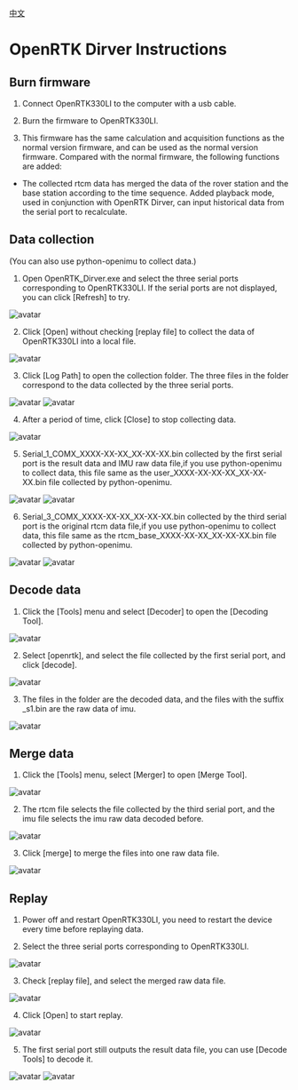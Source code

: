 [中文](README.md)

# OpenRTK Dirver Instructions

## Burn firmware

1. Connect OpenRTK330LI to the computer with a usb cable.

2. Burn the firmware to OpenRTK330LI.

3. This firmware has the same calculation and acquisition functions as the normal version firmware, and can be used as the normal version firmware. Compared with the normal firmware, the following functions are added:
  - The collected rtcm data has merged the data of the rover station and the base station according to the time sequence.
Added playback mode, used in conjunction with OpenRTK Dirver, can input historical data from the serial port to recalculate.

## Data collection

(You can also use python-openimu to collect data.)

1. Open OpenRTK_Dirver.exe and select the three serial ports corresponding to OpenRTK330LI. If the serial ports are not displayed, you can click [Refresh] to try.

![avatar](./img/01.png)

2. Click [Open] without checking [replay file] to collect the data of OpenRTK330LI into a local file.

![avatar](./img/02.png)

3. Click [Log Path] to open the collection folder. The three files in the folder correspond to the data collected by the three serial ports.

![avatar](./img/03.png)
![avatar](./img/04.png)

4. After a period of time, click [Close] to stop collecting data.

![avatar](./img/05.png)

5. Serial_1_COMX_XXXX-XX-XX_XX-XX-XX.bin collected by the first serial port is the result data and IMU raw data file,if you use python-openimu to collect data, this file same as the user_XXXX-XX-XX-XX_XX-XX-XX.bin file collected by python-openimu.

![avatar](./img/06.png)
![avatar](./img/06-1.png)

6. Serial_3_COMX_XXXX-XX-XX_XX-XX-XX.bin collected by the third serial port is the original rtcm data file,if you use python-openimu to collect data, this file same as the rtcm_base_XXXX-XX-XX_XX-XX-XX.bin file collected by python-openimu.

![avatar](./img/07.png)
![avatar](./img/07-1.png)

## Decode data

1. Click the [Tools] menu and select [Decoder] to open the [Decoding Tool].

![avatar](./img/08.png)

2. Select [openrtk], and select the file collected by the first serial port, and click [decode].

![avatar](./img/09.png)

3. The files in the folder are the decoded data, and the files with the suffix _s1.bin are the raw data of imu.

![avatar](./img/10.png)

## Merge data

1. Click the [Tools] menu, select [Merger] to open [Merge Tool].

![avatar](./img/11.png)

2. The rtcm file selects the file collected by the third serial port, and the imu file selects the imu raw data decoded before.

![avatar](./img/12.png)

3. Click [merge] to merge the files into one raw data file.

![avatar](./img/13.png)

## Replay

1. Power off and restart OpenRTK330LI, you need to restart the device every time before replaying data.

2. Select the three serial ports corresponding to OpenRTK330LI.

![avatar](./img/01.png)

3. Check [replay file], and select the merged raw data file.

![avatar](./img/14.png)

4. Click [Open] to start replay.

![avatar](./img/15.png)

5. The first serial port still outputs the result data file, you can use [Decode Tools] to decode it.

![avatar](./img/16.png)
![avatar](./img/17.png)


